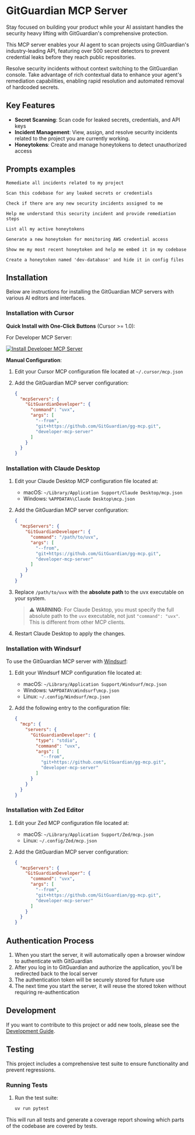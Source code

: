 # GitGuardian MCP Server

Stay focused on building your product while your AI assistant handles the security heavy lifting with GitGuardian's comprehensive protection.

This MCP server enables your AI agent to scan projects using GitGuardian's industry-leading API, featuring over 500 secret detectors to prevent credential leaks before they reach public repositories.

Resolve security incidents without context switching to the GitGuardian console. Take advantage of rich contextual data to enhance your agent's remediation capabilities, enabling rapid resolution and automated removal of hardcoded secrets.

## Key Features

- **Secret Scanning**: Scan code for leaked secrets, credentials, and API keys
- **Incident Management**: View, assign, and resolve security incidents related to the project you are currently working.
- **Honeytokens**: Create and manage honeytokens to detect unauthorized access

## Prompts examples

`Remediate all incidents related to my project`

`Scan this codebase for any leaked secrets or credentials`

`Check if there are any new security incidents assigned to me`

`Help me understand this security incident and provide remediation steps`

`List all my active honeytokens`

`Generate a new honeytoken for monitoring AWS credential access`

`Show me my most recent honeytoken and help me embed it in my codebase`

`Create a honeytoken named 'dev-database' and hide it in config files`

## Installation

Below are instructions for installing the GitGuardian MCP servers with various AI editors and interfaces.

### Installation with Cursor

**Quick Install with One-Click Buttons** (Cursor >= 1.0):

For Developer MCP Server:

[![Install Developer MCP Server](https://cursor.com/deeplink/mcp-install-dark.svg)](https://cursor.com/install-mcp?name=GitGuardianDeveloper&config=eyJjb21tYW5kIjoidXZ4IC0tZnJvbSBnaXQraHR0cHM6Ly9naXRodWIuY29tL0dpdEd1YXJkaWFuL2dnLW1jcC5naXQgZGV2ZWxvcGVyLW1jcC1zZXJ2ZXIifQ%3D%3D)

**Manual Configuration**:

1. Edit your Cursor MCP configuration file located at `~/.cursor/mcp.json`

2. Add the GitGuardian MCP server configuration:

   ```json
   {
     "mcpServers": {
       "GitGuardianDeveloper": {
         "command": "uvx",
         "args": [
           "--from",
           "git+https://github.com/GitGuardian/gg-mcp.git",
           "developer-mcp-server"
         ]
       }
     }
   }
   ```

### Installation with Claude Desktop

1. Edit your Claude Desktop MCP configuration file located at:

   - macOS: `~/Library/Application Support/Claude Desktop/mcp.json`
   - Windows: `%APPDATA%\Claude Desktop\mcp.json`

2. Add the GitGuardian MCP server configuration:

   ```json
   {
     "mcpServers": {
       "GitGuardianDeveloper": {
         "command": "/path/to/uvx",
         "args": [
           "--from",
           "git+https://github.com/GitGuardian/gg-mcp.git",
           "developer-mcp-server"
         ]
       }
     }
   }
   ```

3. Replace `/path/to/uvx` with the **absolute path** to the uvx executable on your system.

   > ⚠️ **WARNING**: For Claude Desktop, you must specify the full absolute path to the `uvx` executable, not just `"command": "uvx"`. This is different from other MCP clients.

4. Restart Claude Desktop to apply the changes.

### Installation with Windsurf

To use the GitGuardian MCP server with [Windsurf](https://www.windsurf.ai/):

1. Edit your Windsurf MCP configuration file located at:

   - macOS: `~/Library/Application Support/Windsurf/mcp.json`
   - Windows: `%APPDATA%\Windsurf\mcp.json`
   - Linux: `~/.config/Windsurf/mcp.json`

2. Add the following entry to the configuration file:

   ```json
   {
     "mcp": {
       "servers": {
         "GitGuardianDeveloper": {
           "type": "stdio",
           "command": "uvx",
           "args": [
             "--from",
             "git+https://github.com/GitGuardian/gg-mcp.git",
             "developer-mcp-server"
           ]
         }
       }
     }
   }
   ```

### Installation with Zed Editor

1. Edit your Zed MCP configuration file located at:

   - macOS: `~/Library/Application Support/Zed/mcp.json`
   - Linux: `~/.config/Zed/mcp.json`

2. Add the GitGuardian MCP server configuration:

   ```json
   {
     "mcpServers": {
       "GitGuardianDeveloper": {
         "command": "uvx",
         "args": [
           "--from",
           "git+https://github.com/GitGuardian/gg-mcp.git",
           "developer-mcp-server"
         ]
       }
     }
   }
   ```

## Authentication Process

1. When you start the server, it will automatically open a browser window to authenticate with GitGuardian
2. After you log in to GitGuardian and authorize the application, you'll be redirected back to the local server
3. The authentication token will be securely stored for future use
4. The next time you start the server, it will reuse the stored token without requiring re-authentication

## Development

If you want to contribute to this project or add new tools, please see the [Development Guide](DEVELOPMENT.md).

## Testing

This project includes a comprehensive test suite to ensure functionality and prevent regressions.

### Running Tests

1. Run the test suite:
   ```bash
   uv run pytest
   ```

This will run all tests and generate a coverage report showing which parts of the codebase are covered by tests.
